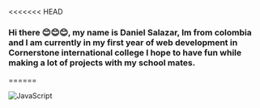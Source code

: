 <<<<<<< HEAD
### Hi there 😊😊😊, my name is Daniel Salazar, Im from colombia and I am currently in my first year of web development in Cornerstone international college I hope to have fun while making a lot of projects with my school mates.
======

![JavaScript](https://upload.wikimedia.org/wikipedia/commons/thumb/6/6a/JavaScript-logo.png/900px-JavaScript-logo.png?20120221235433)


<!--
**Danielsalazar1109/Danielsalazar1109** is a ✨ _special_ ✨ repository because its `README.md` (this file) appears on your GitHub profile.

Here are some ideas to get you started:

- 🔭 I’m currently working on ...
- 🌱 I’m currently learning ...
- 👯 I’m looking to collaborate on ...
- 🤔 I’m looking for help with ...
- 💬 Ask me about ...
- 📫 How to reach me: ...
- 😄 Pronouns: ...
- ⚡ Fun fact: ...
-->


[def]: https://www.google.com/url?sa=i&url=https%3A%2F%2Fwww.cleanpng.com%2Fpng-javascript-scalable-vector-graphics-logo-encapsula-6249368%2F&psig=AOvVaw3T9i0YwX0UOG8rDKCae0JA&ust=1715384850291000&source=images&cd=vfe&opi=89978449&ved=0CBIQjRxqFwoTCNjmh9LggYYDFQAAAAAdAAAAABAJ